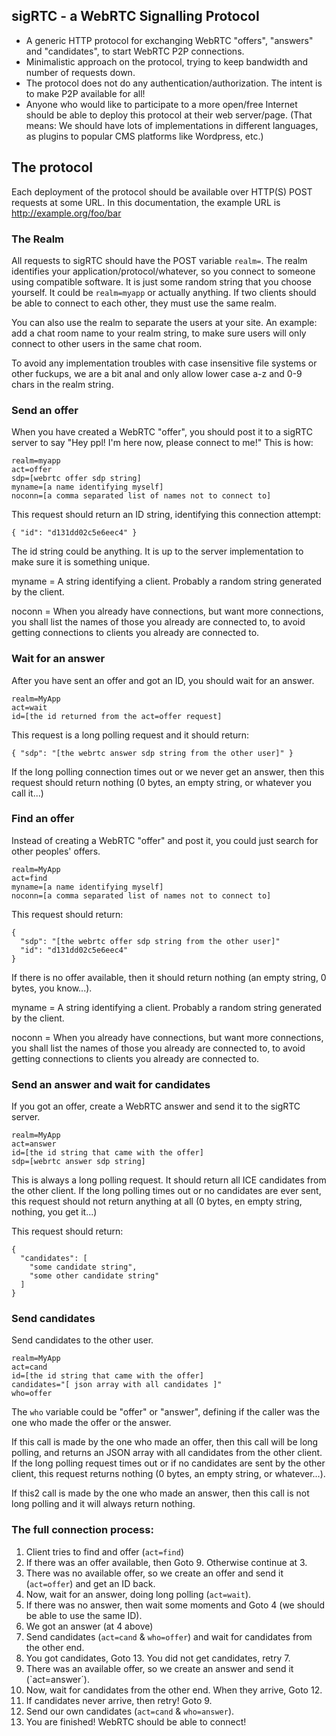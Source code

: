 ## sigRTC - a WebRTC Signalling Protocol

* A generic HTTP protocol for exchanging WebRTC "offers", "answers" and "candidates",
  to start WebRTC P2P connections.
* Minimalistic approach on the protocol, trying to keep bandwidth and number of requests down.
* The protocol does not do any authentication/authorization. The intent is to make P2P available for all!
* Anyone who would like to participate to a more open/free Internet should be able to deploy this protocol
  at their web server/page. (That means: We should have lots of implementations in different languages,
  as plugins to popular CMS platforms like Wordpress, etc.)

## The protocol

Each deployment of the protocol should be available over HTTP(S) POST requests at some URL.
In this documentation, the example URL is http://example.org/foo/bar

### The Realm

All requests to sigRTC should have the POST variable `realm=`.
The realm identifies your application/protocol/whatever, so you connect to someone using compatible software.
It is just some random string that you choose yourself. It could be `realm=myapp` or actually anything.
If two clients should be able to connect to each other, they must use the same realm.

You can also use the realm to separate the users at your site. An example: add a chat room name to your realm string,
to make sure users will only connect to other users in the same chat room.

To avoid any implementation troubles with case insensitive file systems or other fuckups,
we are a bit anal and only allow lower case a-z and 0-9 chars in the realm string.

### Send an offer

When you have created a WebRTC "offer", you should post it to a sigRTC server to say
"Hey ppl! I'm here now, please connect to me!" This is how:

    realm=myapp
    act=offer
    sdp=[webrtc offer sdp string]
    myname=[a name identifying myself]
    noconn=[a comma separated list of names not to connect to]

This request should return an ID string, identifying this connection attempt:

    { "id": "d131dd02c5e6eec4" }

The id string could be anything. It is up to the server implementation to make sure it is something unique.

myname = A string identifying a client. Probably a random string generated by the client.

noconn = When you already have connections, but want more connections, you shall list the names of
those you already are connected to, to avoid getting connections to clients you already are
connected to.

### Wait for an answer

After you have sent an offer and got an ID, you should wait for an answer.

    realm=MyApp
    act=wait
    id=[the id returned from the act=offer request]
    
This request is a long polling request and it should return:

    { "sdp": "[the webrtc answer sdp string from the other user]" }
    
If the long polling connection times out or we never get an answer, then this request should return nothing
(0 bytes, an empty string, or whatever you call it...)

### Find an offer

Instead of creating a WebRTC "offer" and post it, you could just search for other peoples' offers.

    realm=MyApp
    act=find
    myname=[a name identifying myself]
    noconn=[a comma separated list of names not to connect to]

This request should return:

    {
      "sdp": "[the webrtc offer sdp string from the other user]"
      "id": "d131dd02c5e6eec4"
    }

If there is no offer available, then it should return nothing (an empty string, 0 bytes, you know...).

myname = A string identifying a client. Probably a random string generated by the client.

noconn = When you already have connections, but want more connections, you shall list the names of
those you already are connected to, to avoid getting connections to clients you already are
connected to.

### Send an answer and wait for candidates

If you got an offer, create a WebRTC answer and send it to the sigRTC server.

    realm=MyApp
    act=answer
    id=[the id string that came with the offer]
    sdp=[webrtc answer sdp string]

This is always a long polling request. It should return all ICE candidates from the other client.
If the long polling times out or no candidates are ever sent, this request should not return anything
at all (0 bytes, en empty string, nothing, you get it...)

This request should return:

    {
      "candidates": [
        "some candidate string",
        "some other candidate string"
      ]
    }

### Send candidates

Send candidates to the other user.

    realm=MyApp
    act=cand
    id=[the id string that came with the offer]
    candidates="[ json array with all candidates ]"
    who=offer

The `who` variable could be "offer" or "answer", defining if the caller was the one who made the offer
or the answer.

If this call is made by the one who made an offer, then this call will be long polling,
and returns an JSON array with all candidates from the other client. If the long polling request times
out or if no candidates are sent by the other client, this request returns nothing (0 bytes, an empty string,
or whatever...).

If this2 call is made by the one who made an answer, then this call is not long polling and it will always
return nothing.

### The full connection process:

1. Client tries to find and offer (`act=find`)
2. If there was an offer available, then Goto 9. Otherwise continue at 3.
3. There was no available offer, so we create an offer and send it (`act=offer`) and get an ID back.
4. Now, wait for an answer, doing long polling (`act=wait`).
5. If there was no answer, then wait some moments and Goto 4 (we should be able to use the same ID).
6. We got an answer (at 4 above)
7. Send candidates (`act=cand` & `who=offer`) and wait for candidates from the other end.
8. You got candidates, Goto 13. You did not get candidates, retry 7.
9. There was an available offer, so we create an answer and send it (`act=answer´).
10. Now, wait for candidates from the other end. When they arrive, Goto 12.
11. If candidates never arrive, then retry! Goto 9.
12. Send our own candidates (`act=cand` & `who=answer`).
13. You are finished! WebRTC should be able to connect!

